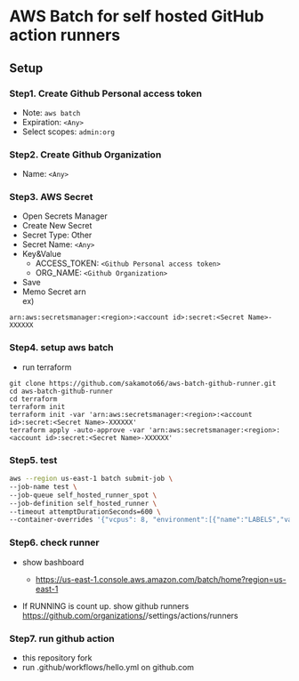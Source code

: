# AWS Batch for self hosted GitHub action runners

## Setup
### Step1. Create Github Personal access token

- Note: `aws batch`
- Expiration: `<Any>`
- Select scopes: `admin:org`

### Step2. Create Github Organization

- Name: `<Any>`

### Step3. AWS Secret

- Open Secrets Manager
- Create New Secret
- Secret Type: Other
- Secret Name: `<Any>`
- Key&Value
  - ACCESS_TOKEN: `<Github Personal access token>`
  - ORG_NAME: `<Github Organization>`
- Save
- Memo Secret arn  
ex)
```
arn:aws:secretsmanager:<region>:<account id>:secret:<Secret Name>-XXXXXX
```

### Step4. setup aws batch

- run terraform
```
git clone https://github.com/sakamoto66/aws-batch-github-runner.git
cd aws-batch-github-runner
cd terraform
terraform init
terraform init -var 'arn:aws:secretsmanager:<region>:<account id>:secret:<Secret Name>-XXXXXX'
terraform apply -auto-approve -var 'arn:aws:secretsmanager:<region>:<account id>:secret:<Secret Name>-XXXXXX'
```
### Step5. test

```bash
aws --region us-east-1 batch submit-job \
--job-name test \
--job-queue self_hosted_runner_spot \
--job-definition self_hosted_runner \
--timeout attemptDurationSeconds=600 \
--container-overrides '{"vcpus": 8, "environment":[{"name":"LABELS","value":"loadtest"}]}'
```

### Step6. check runner

- show bashboard
  - https://us-east-1.console.aws.amazon.com/batch/home?region=us-east-1

- If RUNNING is count up. show github runners
https://github.com/organizations/<my organization>/settings/actions/runners


### Step7. run github action

- this repository fork
- run .github/workflows/hello.yml on github.com

